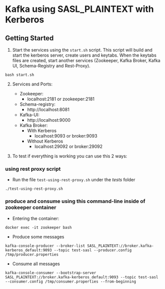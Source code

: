 # Kafka using SASL_PLAINTEXT with Kerberos

## Getting Started

1. Start the services using the `start.sh` script. This script will build and start the kerberos server, create users and keytabs. When the keytabs files are created, start another services (Zookeeper, Kafka Broker, Kafka UI, Schema-Registry and Rest-Proxy).
```
bash start.sh
```

2. Services and Ports:
    - Zookeeper: 
        - localhost:2181 or zookeeper:2181
    - Schema-registry:
        - http://localhost:8081
    - Kafka-UI:
        - http://localhost:9000
    - Kafka Broker:
        * With Kerberos
            - localhost:9093 or broker:9093
        * Without Kerberos
            - localhost:29092 or broker:29092

5. To test if everything is working you can use this 2 ways: 

### using rest proxy script
* Run the file `test-using-rest-proxy.sh` under the *tests* folder
```
./test-using-rest-proxy.sh
```

### produce and consume using this command-line inside of zookeeper container
- Entering the container:
```
docker exec -it zookeeper bash
```
- Produce some messages
```
kafka-console-producer --broker-list SASL_PLAINTEXT://broker.kafka-kerberos_default:9093 --topic test-sasl --producer.config /tmp/producer.properties
```
- Consume all messages
```
kafka-console-consumer --bootstrap-server SASL_PLAINTEXT://broker.kafka-kerberos_default:9093 --topic test-sasl --consumer.config /tmp/consumer.properties --from-beginning
```
